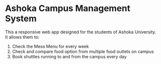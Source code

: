 # Ashoka Campus Management System
This a responsive web app designed for the students of Ashoka University. It allows them to:
1. Check the Mess Menu for every week
2. Check and compare food option from multiple food outlets on campus
3. Book shuttles running to and from the campus every day
